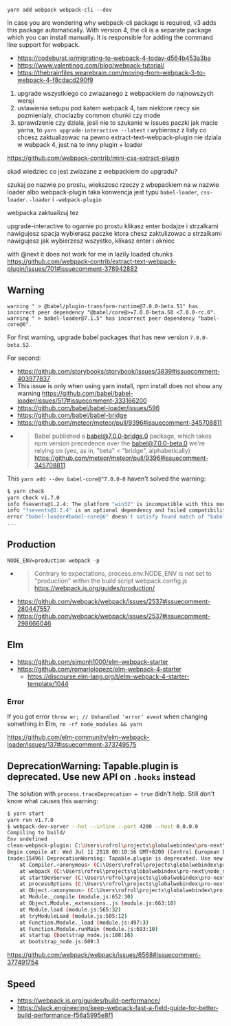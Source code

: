 `yarn add webpack webpack-cli --dev`

In case you are wondering why webpack-cli package is required, v3 adds this package automatically. With version 4, the cli is a separate package which you can install manually. It is responsible for adding the command line support for webpack.

- https://codeburst.io/migrating-to-webpack-4-today-d564b453a3ba
- https://www.valentinog.com/blog/webpack-tutorial/
- https://thebrainfiles.wearebrain.com/moving-from-webpack-3-to-webpack-4-f8cdacd290f9


1. upgrade wszystkiego co zwiazanego z webpackiem do najnowszych wersji
2. ustawienia setupu pod katem webpack 4, tam niektore rzecy sie pozmienialy, chociazby common chunki czy mode
3. sprawdzenie czy dziala, jesli nie to szukanie w issues paczki
jak macie yarna, to `yarn upgrade-interactive --latest`
i wybierasz z listy co chcesz zaktualizowac
na pewno extract-text-webpack-plugin nie dziala w webpack 4, jest na to inny plugin + loader

https://github.com/webpack-contrib/mini-css-extract-plugin



skad wiedziec co jest zwiazane z webpackiem do upgradu?

szukaj po nazwie po prostu, wiekszosc rzeczy z wbepackiem na w nazwie loader albo webpack-plugin
taka konwencja jest typu `babel-loader`, `css-loader`. `-loader` i `-webpack-plugin`

webpacka zaktualizuj tez

upgrade-interactive to ogarnie
po prostu klikasz enter bodajze
i strzalkami nawigujesz
spacja wybierasz paczke ktora chesz zaktulizowac
a strzalkami nawigujesz
jak wybierzesz wszystko, klikasz enter i okniec


with @next it does not work for me in lazily loaded chunks
https://github.com/webpack-contrib/extract-text-webpack-plugin/issues/701#issuecomment-378942882


## Warning

```
warning " > @babel/plugin-transform-runtime@7.0.0-beta.51" has incorrect peer dependency "@babel/core@>=7.0.0-beta.50 <7.0.0-rc.0".
warning " > babel-loader@7.1.5" has incorrect peer dependency "babel-core@6".
```

For first warning, upgrade babel packages that has new version `7.0.0-beta.52`.

For second:
- https://github.com/storybooks/storybook/issues/3839#issuecomment-403977837
- This issue is only when using yarn install, npm install does not show any warning https://github.com/babel/babel-loader/issues/517#issuecomment-333166200
- https://github.com/babel/babel-loader/issues/596
- https://github.com/babel/babel-bridge
- https://github.com/meteor/meteor/pull/9396#issuecomment-345708811
- >Babel published a babel@7.0.0-bridge.0 package, which takes npm version precedence over the babel@7.0.0-beta.0 we're relying on (yes, as in, "beta" < "bridge", alphabetically) https://github.com/meteor/meteor/pull/9396#issuecomment-345708811

This `yarn add --dev babel-core@^7.0.0-0` haven't solved the warning:

```bash
$ yarn check
yarn check v1.7.0
info fsevents@1.2.4: The platform "win32" is incompatible with this module.
info "fsevents@1.2.4" is an optional dependency and failed compatibility check. Excluding it from installation.
error "babel-loader#babel-core@6" doesn't satisfy found match of "babel-core@7.0.0-bridge.0"
...
```

## Production

`NODE_ENV=production webpack -p`

- >Contrary to expectations, process.env.NODE_ENV is not set to "production" within the build script webpack.config.js https://webpack.js.org/guides/production/
- https://github.com/webpack/webpack/issues/2537#issuecomment-280447557
- https://github.com/webpack/webpack/issues/2537#issuecomment-298666046

## Elm

- https://github.com/simonh1000/elm-webpack-starter
- https://github.com/romariolopezc/elm-webpack-4-starter
  - https://discourse.elm-lang.org/t/elm-webpack-4-starter-template/1044

### Error

If you got error `throw er; // Unhandled 'error' event` when changing something in Elm, `rm -rf node_modules && yarn`

https://github.com/elm-community/elm-webpack-loader/issues/137#issuecomment-373749575

## DeprecationWarning: Tapable.plugin is deprecated. Use new API on `.hooks` instead

The solution with `process.traceDeprecation = true` didn't help. Still don't know what causes this warning:

```bash
$ yarn start
yarn run v1.7.0
$ webpack-dev-server --hot --inline --port 4200 --host 0.0.0.0
Compiling to build/
Env undefined
clean-webpack-plugin: C:\Users\rofrol\projects\globalwebindex\pro-next\build has been removed.
Begin compile at: Wed Jul 11 2018 00:10:56 GMT+0200 (Central European Daylight Time)
(node:15496) DeprecationWarning: Tapable.plugin is deprecated. Use new API on `.hooks` instead
    at Compiler.<anonymous> (C:\Users\rofrol\projects\globalwebindex\pro-next\webpack.config.js:137:12)
    at webpack (C:\Users\rofrol\projects\globalwebindex\pro-next\node_modules\webpack\lib\webpack.js:37:12)
    at startDevServer (C:\Users\rofrol\projects\globalwebindex\pro-next\node_modules\webpack-dev-server\bin\webpack-dev-server.js:379:16)
    at processOptions (C:\Users\rofrol\projects\globalwebindex\pro-next\node_modules\webpack-dev-server\bin\webpack-dev-server.js:361:5)
    at Object.<anonymous> (C:\Users\rofrol\projects\globalwebindex\pro-next\node_modules\webpack-dev-server\bin\webpack-dev-server.js:504:1)
    at Module._compile (module.js:652:30)
    at Object.Module._extensions..js (module.js:663:10)
    at Module.load (module.js:565:32)
    at tryModuleLoad (module.js:505:12)
    at Function.Module._load (module.js:497:3)
    at Function.Module.runMain (module.js:693:10)
    at startup (bootstrap_node.js:188:16)
    at bootstrap_node.js:609:3
```

https://github.com/webpack/webpack/issues/6568#issuecomment-377491754

## Speed

- https://webpack.js.org/guides/build-performance/
- https://slack.engineering/keep-webpack-fast-a-field-guide-for-better-build-performance-f56a5995e8f1
